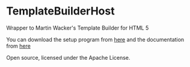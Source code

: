 # TemplateBuilderHost
Wrapper to Martin Wacker's Template Builder for HTML 5

You can download the setup program from [here][1] and the documentation from [here][2]

Open source, licensed under the Apache License.

[1]: https://www.dropbox.com/s/ilse02wrzqnz638/TemplateBuilderHost.zip?dl=0 "Zip-Archive"
[2]: https://www.dropbox.com/s/da0pw98gb2nfbrd/TemplateBuilderHost_Getting_Started.pdf?dl=0 "Documentation"
